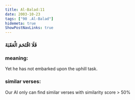 ```yaml
---
title: Al-Balad:11
date: 2003-10-23
tags: ["90 .Al-Balad"]
hidemeta: true 
ShowPostNavLinks: true 
---
```

### فَلَا اقْتَحَمَ الْعَقَبَةَ
### meaning: 
Yet he has not embarked upon the uphill task.
### similar verses: 

Our AI only can find similar verses with similarity score > 50% 




